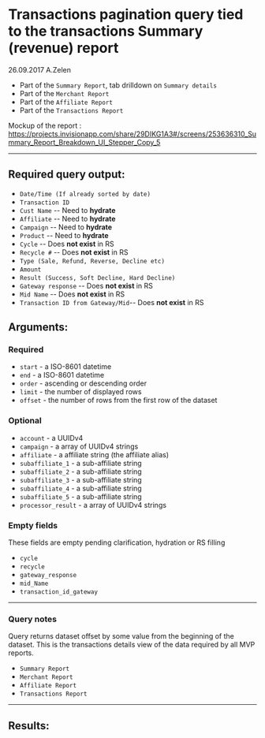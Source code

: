 # Transactions pagination query tied to the transactions Summary (revenue) report

26.09.2017 A.Zelen

* Part of the `Summary Report`, tab drilldown on `Summary details`
* Part of the `Merchant Report`
* Part of the `Affiliate Report`
* Part of the `Transactions Report`

Mockup of the report :
https://projects.invisionapp.com/share/29DIKG1A3#/screens/253636310_Summary_Report_Breakdown_UI_Stepper_Copy_5

____

## Required query output:

* `Date/Time (If already sorted by date)`
* `Transaction ID`
* `Cust Name` -- Need to **hydrate**
* `Affiliate` -- Need to **hydrate**
* `Campaign` -- Need to **hydrate**
* `Product` -- Need to **hydrate**
* `Cycle` -- Does **not exist** in RS
* `Recycle #` -- Does **not exist** in RS
* `Type (Sale, Refund, Reverse, Decline etc)`
* `Amount`
* `Result (Success, Soft Decline, Hard Decline)`
* `Gateway response` -- Does **not exist** in RS
* `Mid Name` -- Does **not exist** in RS
* `Transaction ID from Gateway/Mid`-- Does **not exist** in RS

## Arguments:

### Required
* `start` - a ISO-8601 datetime
* `end` - a ISO-8601 datetime
* `order` - ascending or descending order
* `limit` - the number of displayed rows
* `offset` - the number of rows from the first row of the dataset

### Optional
* `account` - a UUIDv4
* `campaign` -  a array of UUIDv4 strings
* `affiliate` -  a affiliate string (the affiliate alias)
* `subaffiliate_1` -  a sub-affiliate string
* `subaffiliate_2` -  a sub-affiliate string
* `subaffiliate_3` -  a sub-affiliate string
* `subaffiliate_4` -  a sub-affiliate string
* `subaffiliate_5` -  a sub-affiliate string
* `processor_result` -  a array of UUIDv4 strings

### Empty fields
These fields are empty pending clarification, hydration or RS filling

* `cycle`
* `recycle`
* `gateway_response`
* `mid_Name`
* `transaction_id_gateway`

---
### Query notes

Query returns dataset offset by some value from the beginning of the dataset. This is the transactions details view of the data required by all MVP reports.

* `Summary Report`
* `Merchant Report`
* `Affiliate Report`
* `Transactions Report`


---
## Results:

```
```
